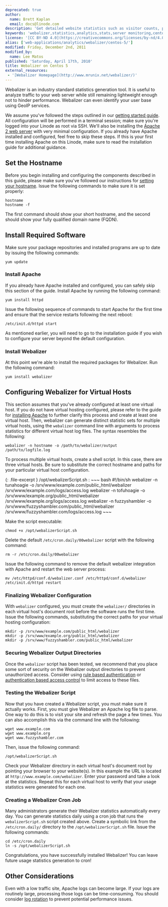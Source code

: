 ```yaml
---
deprecated: true
author:
  name: Brett Kaplan
  email: docs@linode.com
description: 'Get detailed website statistics such as visitor counts, pageviews, user agents percentages, and much more using the open source Webalizer package on Centos 5.'
keywords: 'webalizer,statistics,analytics,stats,server monitoring,centos'
license: '[CC BY-ND 4.0](https://creativecommons.org/licenses/by-nd/4.0)'
alias: ['web-applications/analytics/webalizer/centos-5/']
modified: Friday, December 2nd, 2011
modified_by:
  name: Lee Matos
published: 'Saturday, April 17th, 2010'
title: Webalizer on Centos 5
external_resources:
 - '[Webalizer Homepage](http://www.mrunix.net/webalizer/)'
---
```


Webalizer is an industry standard statistics generation tool. It is useful to analyze traffic to your web server while still remaining lightweight enough not to hinder performance. Webalizer can even identify your user base using GeoIP services.

We assume you've followed the steps outlined in our [getting started guide](/docs/getting-started/). All configuration will be performed in a terminal session; make sure you're logged into your Linode as root via SSH. We'll also be installing the [Apache 2 web server](/docs/web-servers/apache/installation/centos-5) with very minimal configuration. If you already have Apache installed and configured, feel free to skip these steps. If this is your first time installing Apache on this Linode, make sure to read the installation guide for additional guidance.

## Set the Hostname

Before you begin installing and configuring the components described in this guide, please make sure you've followed our instructions for [setting your hostname](/docs/getting-started#setting-the-hostname). Issue the following commands to make sure it is set properly:

    hostname
    hostname -f

The first command should show your short hostname, and the second should show your fully qualified domain name (FQDN).

## Install Required Software

Make sure your package repositories and installed programs are up to date by issuing the following commands:

    yum update

### Install Apache

If you already have Apache installed and configured, you can safely skip this section of the guide. Install Apache by running the following command:

    yum install httpd

Issue the following sequence of commands to start Apache for the first time and ensure that the service restarts following the next reboot:

    /etc/init.d/httpd start 

As mentioned earlier, you will need to go to the installation guide if you wish to configure your server beyond the default configuration.

### Install Webalizer

At this point we're able to install the required packages for Webalizer. Run the following command:

    yum install webalizer 

## Configuring Webalizer for Virtual Hosts

This section assumes that you've already configured at least one virtual host. If you do not have virtual hosting configured, please refer to the guide for [installing Apache](/docs/web-servers/apache/installation/centos-5) to further clarify this process and create at least one virtual host. Then, webalizer can generate distinct statistic sets for multiple virtual hosts, using the `webalizer` command line with arguments to process statistics for different virtual host log files. The syntax resembles the following:

    webalizer -n hostname -o /path/to/webalizer/output /path/to/logfile.log

To process multiple virtual hosts, create a shell script. In this case, there are three virtual hosts. Be sure to substitute the correct hostname and paths for your particular virtual host configuration.

{: .file-excerpt }
/opt/webalizerScript.sh
:   ~~~ bash
    #!/bin/sh
    webalizer -n tunahoagie -o /srv/www/example.com/public_html/webalizer /srv/www/example.com/logs/access.log
    webalizer -n tofuhoagie -o /srv/www/example.org/public_html/webalizer /srv/www/example.org/logs/access.log
    webalizer -n fuzzyshambler -o /srv/www/fuzzyshambler.com/public_html/webalizer /srv/www/fuzzyshambler.com/logs/access.log
    ~~~

Make the script executable:

    chmod +x /opt/webalizerScript.sh

Delete the default `/etc/cron.daily/00webalizer` script with the following command:

    rm -r /etc/cron.daily/00webalizer

Issue the following command to remove the default webalizer integration with Apache and restart the web server process:

    mv /etc/httpd/conf.d/webalizer.conf /etc/httpd/conf.d/webalizer
    /etc/init.d/httpd restart        

### Finalizing Webalizer Configuration

With `webalizer` configured, you must create the `webalizer/` directories in each virtual host's document root before the software runs the first time. Issue the following commands, substituting the correct paths for your virtual hosting configuration:

    mkdir -p /srv/www/example.com/public_html/webalizer
    mkdir -p /srv/www/example.org/public_html/webalizer
    mkdir -p /srv/www/fuzzyshambler.com/public_html/webalizer

### Securing Webalizer Output Directories

Once the `webalizer` script has been tested, we recommend that you place some sort of security on the Webalizer output directories to prevent unauthorized access. Consider using [rule based authentication](/docs/web-servers/apache/configuration/rule-based-access-control) or [authentication based access control](/docs/web-servers/apache/configuration/http-authentication) to limit access to these files.

### Testing the Webalizer Script

Now that you have created a Webalizer script, you must make sure it actually works. First, you must give Webalizer an Apache log file to parse. One way to do this is to visit your site and refresh the page a few times. You can also accomplish this via the command line with the following:

    wget www.example.com
    wget www.example.org
    wget www.fuzzyshambler.com

Then, issue the following command:

    /opt/webalizerScript.sh

Check your Webalizer directory in each virtual host's document root by pointing your browser to your website(s). In this example the URL is located at `http://www.example.com/webalizer`. Enter your password and take a look at the statistics. Repeat this for each virtual host to verify that your usage statistics were generated for each one.

### Creating a Webalizer Cron Job

Many administrators generate their Webalizer statistics automatically every day. You can generate statistics daily using a cron job that runs the `webalizerScript.sh` script created above. Create a symbolic link from the `/etc/cron.daily/` directory to the `/opt/webalizerScript.sh` file. Issue the following commands:

    cd /etc/cron.daily
    ln -s /opt/webalizerScript.sh

Congratulations, you have successfully installed Webalizer! You can leave future usage statistics generation to cron!

## Other Considerations

Even with a low traffic site, Apache logs can become large. If your logs are routinely large, processing those logs can be time-consuming. You should consider [log rotation](/docs/uptime/logs/use-logrotate-to-manage-log-files) to prevent potential performance issues.
